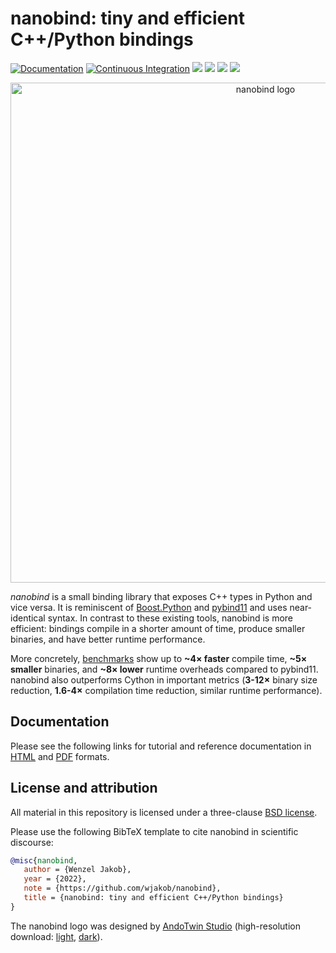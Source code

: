 # nanobind: tiny and efficient C++/Python bindings

[![Documentation](https://img.shields.io/readthedocs/nanobind/latest)](https://nanobind.readthedocs.io/en/latest/)
[![Continuous Integration](https://img.shields.io/github/actions/workflow/status/wjakob/nanobind/ci.yml?label=tests)](https://github.com/wjakob/nanobind/actions/workflows/ci.yml)
[![](https://img.shields.io/pypi/v/nanobind.svg?color=brightgreen)](https://pypi.org/pypi/nanobind/)
![](https://img.shields.io/pypi/l/nanobind.svg?color=brightgreen)
[![](https://img.shields.io/badge/Example-Link-brightgreen)](https://github.com/wjakob/nanobind_example)
[![](https://img.shields.io/badge/Changelog-Link-brightgreen)](https://nanobind.readthedocs.io/en/latest/changelog.html)

<p align="center">
    <picture>
      <source media="(prefers-color-scheme: dark)" width="800" srcset="https://rgl.s3.eu-central-1.amazonaws.com/media/uploads/wjakob/2023/03/28/nanobind_logo_dark.png">
      <source media="(prefers-color-scheme: light)" width="800" srcset="https://github.com/wjakob/nanobind/raw/master/docs/images/logo.jpg">
      <img alt="nanobind logo" width="800" src="https://github.com/wjakob/nanobind/raw/master/docs/images/logo.jpg">
    </picture>
</p>

_nanobind_ is a small binding library that exposes C++ types in Python and vice
versa. It is reminiscent of
[Boost.Python](https://www.boost.org/doc/libs/1_64_0/libs/python/doc/html) and
[pybind11](https://github.com/pybind/pybind11) and uses near-identical syntax.
In contrast to these existing tools, nanobind is more efficient: bindings
compile in a shorter amount of time, produce smaller binaries, and have better
runtime performance.

More concretely,
[benchmarks](https://nanobind.readthedocs.io/en/latest/benchmark.html) show up
to **~4× faster** compile time, **~5× smaller** binaries, and **~8× lower**
runtime overheads compared to pybind11. nanobind also outperforms Cython in
important metrics (**3-12×** binary size reduction, **1.6-4×** compilation time
reduction, similar runtime performance).

## Documentation

Please see the following links for tutorial and reference documentation in
[HTML](https://nanobind.readthedocs.io/en/latest/) and
[PDF](https://nanobind.readthedocs.io/_/downloads/en/latest/pdf/) formats.

## License and attribution

All material in this repository is licensed under a three-clause [BSD
license](LICENSE).

Please use the following BibTeX template to cite nanobind in scientific
discourse:

```bibtex
@misc{nanobind,
   author = {Wenzel Jakob},
   year = {2022},
   note = {https://github.com/wjakob/nanobind},
   title = {nanobind: tiny and efficient C++/Python bindings}
}
```

The nanobind logo was designed by [AndoTwin Studio](https://andotwinstudio.com)
(high-resolution download:
[light](https://rgl.s3.eu-central-1.amazonaws.com/media/uploads/wjakob/2023/03/27/nanobind_logo.jpg),
[dark](https://rgl.s3.eu-central-1.amazonaws.com/media/uploads/wjakob/2023/03/28/nanobind_logo_dark_1.png)).

